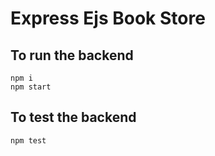 # Express Ejs Book Store

## To run the backend

```shell
npm i
npm start
```

## To test the backend

```shell
npm test
```
